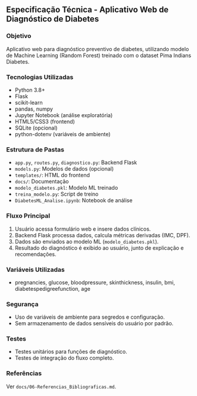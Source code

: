 ## Especificação Técnica - Aplicativo Web de Diagnóstico de Diabetes

### Objetivo

Aplicativo web para diagnóstico preventivo de diabetes, utilizando modelo de Machine Learning (Random Forest) treinado com o dataset Pima Indians Diabetes.

### Tecnologias Utilizadas

- Python 3.8+
- Flask
- scikit-learn
- pandas, numpy
- Jupyter Notebook (análise exploratória)
- HTML5/CSS3 (frontend)
- SQLite (opcional)
- python-dotenv (variáveis de ambiente)

### Estrutura de Pastas

- `app.py`, `routes.py`, `diagnostico.py`: Backend Flask
- `models.py`: Modelos de dados (opcional)
- `templates/`: HTML do frontend
- `docs/`: Documentação
- `modelo_diabetes.pkl`: Modelo ML treinado
- `treina_modelo.py`: Script de treino
- `DiabetesML_Analise.ipynb`: Notebook de análise

### Fluxo Principal

1. Usuário acessa formulário web e insere dados clínicos.
2. Backend Flask processa dados, calcula métricas derivadas (IMC, DPF).
3. Dados são enviados ao modelo ML (`modelo_diabetes.pkl`).
4. Resultado do diagnóstico é exibido ao usuário, junto de explicação e recomendações.

### Variáveis Utilizadas

- pregnancies, glucose, bloodpressure, skinthickness, insulin, bmi, diabetespedigreefunction, age

### Segurança

- Uso de variáveis de ambiente para segredos e configuração.
- Sem armazenamento de dados sensíveis do usuário por padrão.

### Testes

- Testes unitários para funções de diagnóstico.
- Testes de integração do fluxo completo.

### Referências

Ver `docs/06-Referencias_Bibliograficas.md`.
